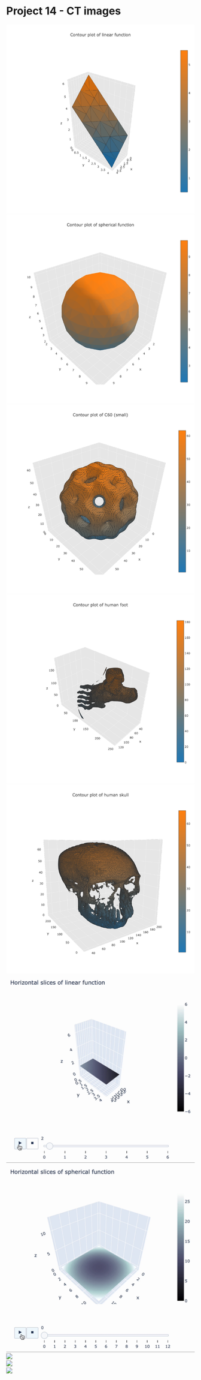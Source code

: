# Project 14 - CT images
![](../figures/Project14_fig1.png) \
![](../figures/Project14_fig2.png) \
![](../figures/Project14_fig3.png) \
![](../figures/Project14_fig4.png) \
![](../figures/Project14_fig5.png) \
![](../figures/Project14_fig6.gif) \
![](../figures/Project14_fig7.gif) \
![](../figures/Project14_fig8.gif) \
![](../figures/Project14_fig9.gif) \
![](../figures/Project14_fig10.gif)